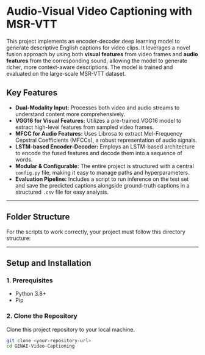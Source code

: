 # Audio-Visual Video Captioning with MSR-VTT

This project implements an encoder-decoder deep learning model to generate descriptive English captions for video clips. It leverages a novel fusion approach by using both **visual features** from video frames and **audio features** from the corresponding sound, allowing the model to generate richer, more context-aware descriptions. The model is trained and evaluated on the large-scale MSR-VTT dataset.

## Key Features

* **Dual-Modality Input:** Processes both video and audio streams to understand content more comprehensively.
* **VGG16 for Visual Features:** Utilizes a pre-trained VGG16 model to extract high-level features from sampled video frames.
* **MFCC for Audio Features:** Uses Librosa to extract Mel-Frequency Cepstral Coefficients (MFCCs), a robust representation of audio signals.
* **LSTM-based Encoder-Decoder:** Employs an LSTM-based architecture to encode the fused features and decode them into a sequence of words.
* **Modular & Configurable:** The entire project is structured with a central `config.py` file, making it easy to manage paths and hyperparameters.
* **Evaluation Pipeline:** Includes a script to run inference on the test set and save the predicted captions alongside ground-truth captions in a structured `.csv` file for easy analysis.

---

## Folder Structure

For the scripts to work correctly, your project must follow this directory structure:

---

## Setup and Installation

### 1. Prerequisites
* Python 3.8+
* Pip

### 2. Clone the Repository
Clone this project repository to your local machine.
```bash
git clone <your-repository-url>
cd GENAI-Video-Captioning


